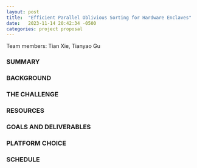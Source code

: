 ```yaml
---
layout: post
title:  "Efficient Parallel Oblivious Sorting for Hardware Enclaves"
date:   2023-11-14 20:42:34 -0500
categories: project proposal
---
```

Team members: Tian Xie, Tianyao Gu

### SUMMARY

### BACKGROUND

### THE CHALLENGE

### RESOURCES

### GOALS AND DELIVERABLES

### PLATFORM CHOICE

### SCHEDULE
